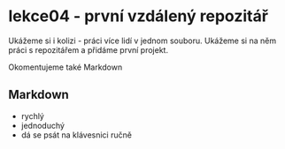 # lekce04 - první vzdálený repozitář

Ukážeme si i kolizi - práci více lidí v jednom souboru.
Ukážeme si na něm práci s repozitářem a přidáme první projekt.

Okomentujeme také Markdown

## Markdown
- rychlý
- jednoduchý
- dá se psát na klávesnici ručně
